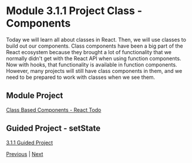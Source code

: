 #  Module 3.1.1 Project Class - Components 

Today we will learn all about classes in React. Then, we will use classes to build out our components. Class components have been a big part of the React ecosystem because they brought a lot of functionality that we normally didn't get with the React API when using function components. Now with hooks, that functionality is available in function components. However, many projects will still have class components in them, and we need to be prepared to work with classes when we see them.

##  Module Project

[Class Based Components - React Todo](https://github.com/beatlesm/web-module-project-class-components)

## Guided Project - setState 


[3.1.1 Guided Project ](https://github.com/beatlesm/web-guided-project-class-components)




[Previous](./Object_3.md) | [Next](./QA.md)